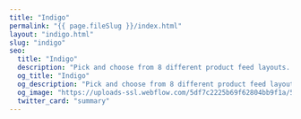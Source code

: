 ```yaml
---
title: "Indigo"
permalink: "{{ page.fileSlug }}/index.html"
layout: "indigo.html"
slug: "indigo"
seo:
  title: "Indigo"
  description: "Pick and choose from 8 different product feed layouts. Use the Prospero UI Kit to create fast and free web designs."
  og_title: "Indigo"
  og_description: "Pick and choose from 8 different product feed layouts. Use the Prospero UI Kit to create fast and free web designs."
  og_image: "https://uploads-ssl.webflow.com/5df7c2225b69f62804bb9f1a/5e5996c6929e79257dda9730_011820_Janesi2981v2.jpg"
  twitter_card: "summary"
---
```

